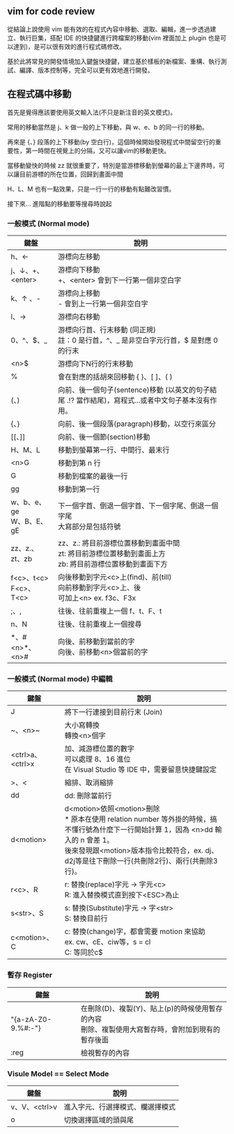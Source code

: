 ## vim for code review

從結論上說使用 vim 能有效的在程式內容中移動、選取、編輯，進一步透過建立、執行巨集，搭配 IDE 的快捷鍵進行跨檔案的移動(vim 裡面加上 plugin 也是可以達到)，是可以很有效的進行程式碼修改。

基於此將常見的開發情境加入鍵盤快捷鍵，建立基於樣板的新檔案、重構、執行測試、編譯、版本控制等，完全可以更有效地進行開發。

## 在程式碼中移動

首先是覺得應該要使用英文輸入法(不只是新注音的英文模式)。

常用的移動當然是 j、k 做一般的上下移動，與 w、e、b 的同一行的移動。

再來是 {、} 段落的上下移動(by 空白行)，這個時候開始發現程式中間留空行的重要性，第一時間在視覺上的分隔，又可以讓vim的移動更快。

當移動變快的時候 zz 就很重要了，特別是當游標移動到螢幕的最上下邊界時，可以讓目前游標的所在位置，回歸到畫面中間

H、L、M 也有一點效果，只是一行一行的移動有點難改習慣。

接下來... 進階點的移動要等搜尋時說起

### 一般模式 (Normal mode)

| 鍵盤                 | 說明                                                         |
| -------------------- | ------------------------------------------------------------ |
| h、←                 | 游標向左移動                                                 |
| j、↓、+、\<enter>    | 游標向下移動<br />+、\<enter> 會到下一行第一個非空白字       |
| k、↑ 、-             | 游標向上移動<br />- 會到上一行第一個非空白字                 |
| l、→                 | 游標向右移動                                                 |
| 0、^、$、_           | 游標向行首、行末移動 (同正規) <br />註：0 是行首，^、_ 是非空白字元行首，$ 是對應 0 的行末 |
| \<n>$                 | 游標向下N行的行末移動
| %                    | 會在對應的括胡來回移動 { }、[ ]、( )                         |
| (、)                 | 向前、後一個句子(sentence)移動 (以英文的句子結尾 .!? 當作結尾)，寫程式...或者中文句子基本沒有作用。 |
| {、}                 | 向前、後一個段落(paragraph)移動，以空行來區分                |
| [[、]]               | 向前、後一個節(section)移動                                  |
| H、M、L              | 移動到螢幕第一行、中間行、最末行                             |
| \<n>G                | 移動到第 n 行                                                |
| G                    | 移動到檔案的最後一行                                         |
| gg                   | 移動到第一行
| w、b、e、ge<br />W、B、E、gE | 下一個字首、倒退一個字首、下一個字尾、倒退一個字尾<br />大寫部分是包括符號 |
| zz、z.、zt、zb  | zz、z.: 將目前游標位置移動到畫面中間<br>zt: 將目前游標位置移動到畫面上方<br>zb: 將目前游標位置移動到畫面下方
| f\<c>、t\<c><br/>F\<c>、T\<c> | 向後移動到字元\<c>上(find)、前(till)<br/>向前移動到字元\<c>上、後<br/>可加上\<n> ex. f3c、F3x
| ;、, | 往後、往前重複上一個 f、t、F、t 
| n、N | 往後、往前重複上一個搜尋
| \*、#<br>\<n>\*、\<n># | 向後、前移動到當前的字<br/>向後、前移動\<n>個當前的字

### 一般模式 (Normal mode) 中編輯

| 鍵盤               | 說明                                          |
| ------------------ | --------------------------------------------- |
| J                  | 將下一行連接到目前行末 (Join)                 |
| ~、\<n>~      | 大小寫轉換<br>轉換\<n>個字
| \<ctrl>a、\<ctrl>x | 加、減游標位置的數字<br />可以處理 8、16 進位<br>在 Visual Studio 等 IDE 中，需要留意快捷鍵設定
| >、<               | 縮排、取消縮排
| dd | dd: 刪除當前行
| d\<motion> | d\<motion>依照\<motion>刪除<br> * 原本在使用 relation number 等外掛的時候，搞不懂行號為什麼下一行開始計算 1，因為 \<n>dd 輸入的 n 會差 1。<br/>後來發現跟\<motion>版本指令比較符合，ex. dj、d2j等是往下刪除一行(共刪除2行)、兩行(共刪除3行)。
| r\<c>、R           | r: 替換(replace)字元 -> 字元\<c><br>R: 進入替換模式直到按下\<ESC>為止
| s\<str>、S         | s: 替換(Substitute)字元 -> 字\<str><br>S: 替換目前行
| c\<motion>、C      | c: 替換(change)字，都會需要 motion 來協助<br> ex. cw、cE、ciw等，s = cl<br>C: 等同於c$

### 暫存 Register

| 鍵盤               | 說明                                          |
| ------------------ | --------------------------------------------- |
| "{a-zA-Z0-9.%#:-"} | 在刪除(D)、複製(Y)、貼上(p)的時候使用暫存的內容<br>刪除、複製使用大寫暫存時，會附加到現有的暫存後面
| :reg | 檢視暫存的內容

### Visule Model == Select Mode


| 鍵盤               | 說明                                          |
| ------------------ | --------------------------------------------- |
| v、V、\<ctrl>v | 進入字元、行選擇模式、欄選擇模式
| o | 切換選擇區域的頭與尾
